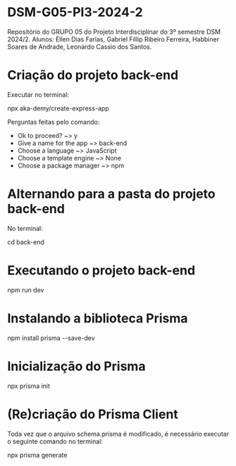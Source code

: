 # DSM-G05-PI3-2024-2
Repositório do GRUPO 05 do Projeto Interdisciplinar do 3º semestre DSM 2024/2. Alunos: Éllen Dias Farias, Gabriel Fillip Ribeiro Ferreira, Habbiner Soares de Andrade, Leonardo Cassio dos Santos.

# Criação do projeto back-end

Executar no terminal:

npx aka-demy/create-express-app

Perguntas feitas pelo comando:
* Ok to proceed? ~> y
* Give a name for the app ~> back-end
* Choose a language ~> JavaScript
* Choose a template engine ~> None
* Choose a package manager ~> npm

# Alternando para a pasta do projeto back-end

No terminal:

cd back-end

# Executando o projeto back-end

npm run dev

# Instalando a biblioteca Prisma

npm install prisma --save-dev

# Inicialização do Prisma

npx prisma init

# (Re)criação do Prisma Client

Toda vez que o arquivo schema.prisma é modificado, é necessário executar o seguinte comando no terminal:

npx prisma generate